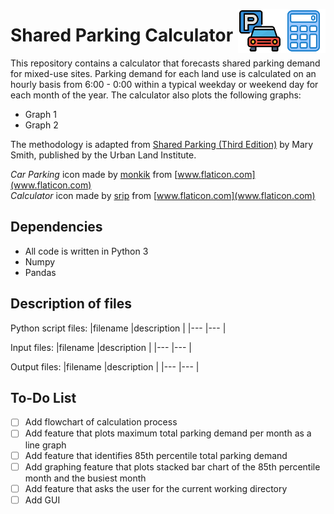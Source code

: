 <p float="left">
  <img src="https://github.com/joshuacayanan/SharedParkingCalculator/blob/master/calculator.png" width="70" align="right"/>
  <img src="https://github.com/joshuacayanan/SharedParkingCalculator/blob/master/car-parking.png" width="70" align="right"/> 
</p>

# Shared Parking Calculator
This repository contains a calculator that forecasts shared parking demand for mixed-use sites. Parking demand for each land use is calculated on an hourly basis from 6:00 - 0:00 within a typical weekday or weekend day for each month of the year. The calculator also plots the following graphs:

- Graph 1
- Graph 2

The methodology is adapted from [Shared Parking (Third Edition)](https://uli.bookstore.ipgbook.com/shared-parking-products-9780874204278.php) by Mary Smith, published by the Urban Land Institute. 

_Car Parking_ icon made by [monkik](https://www.flaticon.com/free-icon/parking_2503520) from [www.flaticon.com](www.flaticon.com)
<br>
_Calculator_ icon made by [srip](https://www.flaticon.com/free-icon/calculator_2344291) from [www.flaticon.com](www.flaticon.com)

## Dependencies
- All code is written in Python 3
- Numpy
- Pandas

## Description of files
Python script files:
|filename     |description      |
|---          |---              |

Input files:
|filename     |description      |
|---          |---              |

Output files:
|filename     |description      |
|---          |---              |

## To-Do List
- [ ] Add flowchart of calculation process
- [ ] Add feature that plots maximum total parking demand per month as a line graph
- [ ] Add feature that identifies 85th percentile total parking demand
- [ ] Add graphing feature that plots stacked bar chart of the 85th percentile month and the busiest month
- [ ] Add feature that asks the user for the current working directory
- [ ] Add GUI
